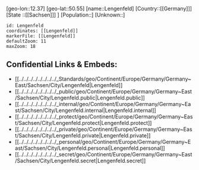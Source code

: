 ﻿---
location: [50.55,12.37]
mapzoom: [7,12] 
mapmarker: city 
type: City
tags:
- geo/City


SpocWebEntityId: 31935
isDeleted: false
confidential: public

---
[geo-lon::12.37]
[geo-lat::50.55]
[name::Lengenfeld]
[Country::[[Germany]]]
[State ::[[Sachsen]]] ]
[Population::]
[Unknown::]


```leaflet
id: Lengenfeld
coordinates: [[Lengenfeld]]
markerFile: [[Lengenfeld]]
defaultZoom: 11 
maxZoom: 18
```


## Confidential Links & Embeds: 
- [[../../../../../../../../_Standards/geo/Continent/Europe/Germany/Germany~East/Sachsen/City/Lengenfeld|Lengenfeld]] 
- [[../../../../../../../../_public/geo/Continent/Europe/Germany/Germany~East/Sachsen/City/Lengenfeld.public|Lengenfeld.public]] 
- [[../../../../../../../../_internal/geo/Continent/Europe/Germany/Germany~East/Sachsen/City/Lengenfeld.internal|Lengenfeld.internal]] 
- [[../../../../../../../../_protect/geo/Continent/Europe/Germany/Germany~East/Sachsen/City/Lengenfeld.protect|Lengenfeld.protect]] 
- [[../../../../../../../../_private/geo/Continent/Europe/Germany/Germany~East/Sachsen/City/Lengenfeld.private|Lengenfeld.private]] 
- [[../../../../../../../../_personal/geo/Continent/Europe/Germany/Germany~East/Sachsen/City/Lengenfeld.personal|Lengenfeld.personal]] 
- [[../../../../../../../../_secret/geo/Continent/Europe/Germany/Germany~East/Sachsen/City/Lengenfeld.secret|Lengenfeld.secret]] 
